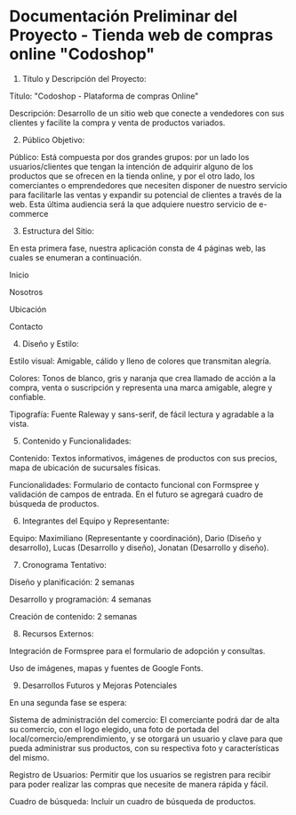 # Documentación Preliminar del Proyecto - Tienda web de compras online "Codoshop"

1. Título y Descripción del Proyecto:

  Título: "Codoshop - Plataforma de compras Online"

  Descripción: Desarrollo de un sitio web que conecte a vendedores con sus clientes y facilite la compra y venta de productos variados.

2. Público Objetivo:

  Público: Está compuesta por dos grandes grupos: por un lado los usuarios/clientes que tengan la intención de adquirir alguno de los productos que se ofrecen en la tienda online, y por el otro lado, los comerciantes o emprendedores que necesiten disponer de nuestro servicio para facilitarle las ventas y expandir su potencial de clientes a través de la web. Esta última audiencia será la que adquiere nuestro servicio de e-commerce

3. Estructura del Sitio: 

  En esta primera fase, nuestra aplicación consta de 4 páginas web, las cuales se enumeran a continuación.

  Inicio

  Nosotros

  Ubicación

  Contacto

4. Diseño y Estilo:

  Estilo visual: Amigable, cálido y lleno de colores que transmitan alegría.

  Colores: Tonos de blanco, gris y naranja que crea llamado de acción a la compra, venta o suscripción y representa una marca amigable, alegre y confiable.

  Tipografía: Fuente Raleway y sans-serif, de fácil lectura y agradable a la vista.

5. Contenido y Funcionalidades:

  Contenido: Textos informativos, imágenes de productos con sus precios, mapa de ubicación de sucursales físicas.

  Funcionalidades: Formulario de contacto funcional con Formspree y validación de campos de entrada. En el futuro se agregará cuadro de búsqueda de productos.
  
6. Integrantes del Equipo y Representante:

  Equipo: Maximiliano (Representante y coordinación), Dario (Diseño y desarrollo), Lucas (Desarrollo y diseño), Jonatan (Desarrollo y diseño).

7. Cronograma Tentativo:

  Diseño y planificación: 2 semanas

  Desarrollo y programación: 4 semanas

  Creación de contenido: 2 semanas

8. Recursos Externos:

  Integración de Formspree para el formulario de adopción y consultas.

  Uso de imágenes, mapas y fuentes de Google Fonts.


9. Desarrollos Futuros y Mejoras Potenciales 

  En una segunda fase se espera:

  Sistema de administración del comercio: El comerciante podrá dar de alta su comercio, con el logo elegido, una foto de portada del local/comercio/emprendimiento, y se otorgará un usuario y clave para que pueda      administrar sus productos, con su respectiva foto y características del mismo.

  Registro de Usuarios: Permitir que los usuarios se registren para recibir para poder realizar las compras que necesite de manera rápida y fácil.

  Cuadro de búsqueda: Incluir un cuadro de búsqueda de productos.

